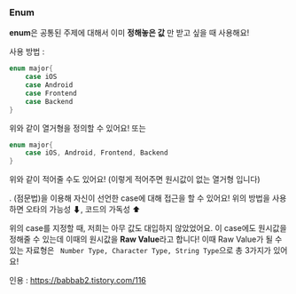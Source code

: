 ### Enum

**enum**은 공통된 주제에 대해서 이미 **정해놓은 값** 만 받고 싶을 때 사용해요! 

사용 방법 : 
```swift
enum major{
    case iOS
    case Android
    case Frontend
    case Backend
}

```
위와 같이 열거형을 정의할 수 있어요!
또는
```swift
enum major{
    case iOS, Android, Frontend, Backend
}

```
위와 같이 적어줄 수도 있어요!
(이렇게 적어주면 원시값이 없는 열거형 입니다)

. (점문법)을 이용해 자신이 선언한 case에 대해 접근을 할 수 있어요!
위의 방법을 사용하면 오타의 가능성 ⬇, 코드의 가독성 ⬆

위의 case를 지정할 때, 저희는 아무 값도 대입하지 않았었어요.
이 case에도 원시값을 정해줄 수 있는데 이때의 원시값을 **Raw Value**라고 합니다! 
이때 Raw Value가 될 수 있는 자료형은 
``` Number Type, Character Type, String Type```으로 
총 3가지가 있어요! 




인용 : https://babbab2.tistory.com/116